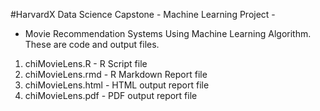 #HarvardX Data Science Capstone - Machine Learning Project -  
- Movie Recommendation Systems Using Machine Learning Algorithm. These are code and output files. 
1. chiMovieLens.R - R Script file
2. chiMovieLens.rmd - R Markdown Report file 
3. chiMovieLens.html - HTML output report file
4. chiMovieLens.pdf -  PDF output report file
